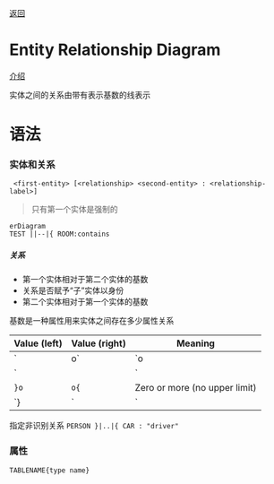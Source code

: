 [返回](../Mermaid.md)

# Entity Relationship Diagram

[介绍](ER.md)



实体之间的关系由带有表示基数的线表示



# 语法



### 实体和关系

` <first-entity> [<relationship> <second-entity> : <relationship-label>]`

> 只有第一个实体是强制的

```mermaid
erDiagram
TEST ||--|{ ROOM:contains
```

##### 关系

- 第一个实体相对于第二个实体的基数
- 关系是否赋予“子”实体以身份
- 第二个实体相对于第一个实体的基数

基数是一种属性用来实体之间存在多少属性关系

| Value (left) | Value (right) | Meaning                       |
| ------------ | ------------- | ----------------------------- |
| `|o`         | `o|`          | Zero or one                   |
| `||`         | `||`          | Exactly one                   |
| `}o`         | `o{`          | Zero or more (no upper limit) |
| `}|`         | `|{`          | One or more (no upper limit)  |



指定非识别关系 `PERSON }|..|{ CAR : "driver"`



### 属性

`TABLENAME{type name}`